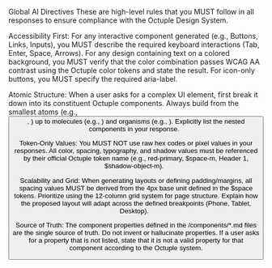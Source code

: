 Global AI Directives
These are high-level rules that you MUST follow in all responses to ensure compliance with the Octuple Design System.

Accessibility First: For any interactive component generated (e.g., Buttons, Links, Inputs), you MUST describe the required keyboard interactions (Tab, Enter, Space, Arrows). For any design containing text on a colored background, you MUST verify that the color combination passes WCAG AA contrast using the Octuple color tokens and state the result. For icon-only buttons, you MUST specify the required aria-label.    

Atomic Structure: When a user asks for a complex UI element, first break it down into its constituent Octuple components. Always build from the smallest atoms (e.g., <Button>, <TextInput>) up to molecules (e.g., <SearchBar>) and organisms (e.g., <Card>). Explicitly list the nested components in your response.    

Token-Only Values: You MUST NOT use raw hex codes or pixel values in your responses. All color, spacing, typography, and shadow values must be referenced by their official Octuple token name (e.g., red-primary, $space-m, Header 1, $shadow-object-m).    

Scalability and Grid: When generating layouts or defining padding/margins, all spacing values MUST be derived from the 4px base unit defined in the $space tokens. Prioritize using the 12-column grid system for page structure. Explain how the proposed layout will adapt across the defined breakpoints (Phone, Tablet, Desktop).    

Source of Truth: The component properties defined in the /components/*.md files are the single source of truth. Do not invent or hallucinate properties. If a user asks for a property that is not listed, state that it is not a valid property for that component according to the Octuple system.